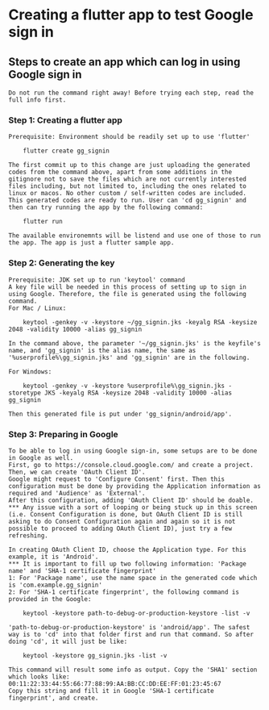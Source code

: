 # Creating a flutter app to test Google sign in

## Steps to create an app which can log in using Google sign in
    Do not run the command right away! Before trying each step, read the full info first. 

### Step 1: Creating a flutter app
    Prerequisite: Environment should be readily set up to use 'flutter'
```
    flutter create gg_signin
```
    The first commit up to this change are just uploading the generated codes from the command above, apart from some additions in the gitignore not to save the files which are not currently interested files including, but not limited to, including the ones related to linux or macos. No other custom / self-written codes are included.
    This generated codes are ready to run. User can 'cd gg_signin' and then can try running the app by the following command:
```
    flutter run
```
    The available environemnts will be listend and use one of those to run the app. The app is just a flutter sample app.

### Step 2: Generating the key
    Prerequisite: JDK set up to run 'keytool' command
    A key file will be needed in this process of setting up to sign in using Google. Therefore, the file is generated using the following command.    
    For Mac / Linux:
```
    keytool -genkey -v -keystore ~/gg_signin.jks -keyalg RSA -keysize 2048 -validity 10000 -alias gg_signin
```
    In the command above, the parameter '~/gg_signin.jks' is the keyfile's name, and 'gg_signin' is the alias name, the same as '%userprofile%\gg_signin.jks' and 'gg_signin' are in the following.

    For Windows:
```
    keytool -genkey -v -keystore %userprofile%\gg_signin.jks -storetype JKS -keyalg RSA -keysize 2048 -validity 10000 -alias gg_signin
```
    Then this generated file is put under 'gg_signin/android/app'.

### Step 3: Preparing in Google
    To be able to log in using Google sign-in, some setups are to be done in Google as well. 
    First, go to https://console.cloud.google.com/ and create a project.
    Then, we can create 'OAuth Client ID'. 
    Google might request to 'Configure Consent' first. Then this configuration must be done by providing the Application information as required and 'Audience' as 'External'.
    After this configuration, adding 'OAuth Client ID' should be doable. 
    *** Any issue with a sort of looping or being stuck up in this screen (i.e. Consent Configuration is done, but OAuth Client ID is still asking to do Consent Configuration again and again so it is not possible to proceed to adding OAuth Client ID), just try a few refreshing. 

    In creating OAuth Client ID, choose the Application type. For this example, it is 'Android'.
    *** It is important to fill up two following information: 'Package name' and 'SHA-1 certificate fingerprint'
    1: For 'Package name', use the name space in the generated code which is 'com.example.gg_signin'
    2: For 'SHA-1 certificate fingerprint', the following command is provided in the Google: 
```    
    keytool -keystore path-to-debug-or-production-keystore -list -v
```
    'path-to-debug-or-production-keystore' is 'android/app'. The safest way is to 'cd' into that folder first and run that command. So after doing 'cd', it will just be like:
```    
    keytool -keystore gg_signin.jks -list -v
```
    This command will result some info as output. Copy the 'SHA1' section which looks like:
    00:11:22:33:44:55:66:77:88:99:AA:BB:CC:DD:EE:FF:01:23:45:67
    Copy this string and fill it in Google 'SHA-1 certificate fingerprint', and create.
